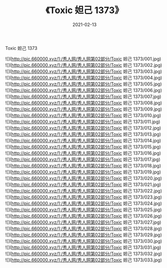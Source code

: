 ﻿---
layout: post
title:  《Toxic 妲己 1373》
date:   2021-02-13
img: http://pic.660000.xyz/1:/秀人网/秀人网第02部分/Toxic 妲己 1373/000.jpg
categories: [美女, 清纯, 唯美]
---

Toxic 妲己 1373

  ![](http://pic.660000.xyz/1:/秀人网/秀人网第02部分/Toxic 妲己 1373/001.jpg) <br> ![](http://pic.660000.xyz/1:/秀人网/秀人网第02部分/Toxic 妲己 1373/002.jpg) <br> ![](http://pic.660000.xyz/1:/秀人网/秀人网第02部分/Toxic 妲己 1373/003.jpg) <br> ![](http://pic.660000.xyz/1:/秀人网/秀人网第02部分/Toxic 妲己 1373/004.jpg) <br> ![](http://pic.660000.xyz/1:/秀人网/秀人网第02部分/Toxic 妲己 1373/005.jpg) <br> ![](http://pic.660000.xyz/1:/秀人网/秀人网第02部分/Toxic 妲己 1373/006.jpg) <br> ![](http://pic.660000.xyz/1:/秀人网/秀人网第02部分/Toxic 妲己 1373/007.jpg) <br> ![](http://pic.660000.xyz/1:/秀人网/秀人网第02部分/Toxic 妲己 1373/008.jpg) <br> ![](http://pic.660000.xyz/1:/秀人网/秀人网第02部分/Toxic 妲己 1373/009.jpg) <br> ![](http://pic.660000.xyz/1:/秀人网/秀人网第02部分/Toxic 妲己 1373/010.jpg) <br> ![](http://pic.660000.xyz/1:/秀人网/秀人网第02部分/Toxic 妲己 1373/011.jpg) <br> ![](http://pic.660000.xyz/1:/秀人网/秀人网第02部分/Toxic 妲己 1373/012.jpg) <br> ![](http://pic.660000.xyz/1:/秀人网/秀人网第02部分/Toxic 妲己 1373/013.jpg) <br> ![](http://pic.660000.xyz/1:/秀人网/秀人网第02部分/Toxic 妲己 1373/014.jpg) <br> ![](http://pic.660000.xyz/1:/秀人网/秀人网第02部分/Toxic 妲己 1373/015.jpg) <br> ![](http://pic.660000.xyz/1:/秀人网/秀人网第02部分/Toxic 妲己 1373/016.jpg) <br> ![](http://pic.660000.xyz/1:/秀人网/秀人网第02部分/Toxic 妲己 1373/017.jpg) <br> ![](http://pic.660000.xyz/1:/秀人网/秀人网第02部分/Toxic 妲己 1373/018.jpg) <br> ![](http://pic.660000.xyz/1:/秀人网/秀人网第02部分/Toxic 妲己 1373/019.jpg) <br> ![](http://pic.660000.xyz/1:/秀人网/秀人网第02部分/Toxic 妲己 1373/020.jpg) <br> ![](http://pic.660000.xyz/1:/秀人网/秀人网第02部分/Toxic 妲己 1373/021.jpg) <br> ![](http://pic.660000.xyz/1:/秀人网/秀人网第02部分/Toxic 妲己 1373/022.jpg) <br> ![](http://pic.660000.xyz/1:/秀人网/秀人网第02部分/Toxic 妲己 1373/023.jpg) <br> ![](http://pic.660000.xyz/1:/秀人网/秀人网第02部分/Toxic 妲己 1373/024.jpg) <br> ![](http://pic.660000.xyz/1:/秀人网/秀人网第02部分/Toxic 妲己 1373/025.jpg) <br> ![](http://pic.660000.xyz/1:/秀人网/秀人网第02部分/Toxic 妲己 1373/026.jpg) <br> ![](http://pic.660000.xyz/1:/秀人网/秀人网第02部分/Toxic 妲己 1373/027.jpg) <br> ![](http://pic.660000.xyz/1:/秀人网/秀人网第02部分/Toxic 妲己 1373/028.jpg) <br> ![](http://pic.660000.xyz/1:/秀人网/秀人网第02部分/Toxic 妲己 1373/029.jpg) <br> ![](http://pic.660000.xyz/1:/秀人网/秀人网第02部分/Toxic 妲己 1373/030.jpg) <br> ![](http://pic.660000.xyz/1:/秀人网/秀人网第02部分/Toxic 妲己 1373/031.jpg) <br> ![](http://pic.660000.xyz/1:/秀人网/秀人网第02部分/Toxic 妲己 1373/032.jpg) <br> ![](http://pic.660000.xyz/1:/秀人网/秀人网第02部分/Toxic 妲己 1373/033.jpg) <br>